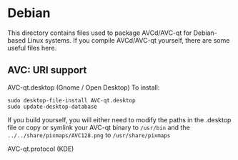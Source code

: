 
Debian
====================
This directory contains files used to package AVCd/AVC-qt
for Debian-based Linux systems. If you compile AVCd/AVC-qt yourself, there are some useful files here.

## AVC: URI support ##


AVC-qt.desktop  (Gnome / Open Desktop)
To install:

	sudo desktop-file-install AVC-qt.desktop
	sudo update-desktop-database

If you build yourself, you will either need to modify the paths in
the .desktop file or copy or symlink your AVC-qt binary to `/usr/bin`
and the `../../share/pixmaps/AVC128.png` to `/usr/share/pixmaps`

AVC-qt.protocol (KDE)

